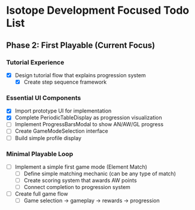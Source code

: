 # Isotope Development Focused Todo List

## Phase 2: First Playable (Current Focus)

### Tutorial Experience

- [x] Design tutorial flow that explains progression system
  - [x] Create step sequence framework
  <!-- - [ ] Design screens explaining AN-AW-GL progression
  - [ ] Implement interactive elements to demonstrate earning AW -->

### Essential UI Components

- [x] Import prototype UI for implementation
- [x] Complete PeriodicTableDisplay as progression visualization
- [ ] Implement ProgressBarsModal to show AN/AW/GL progress
- [ ] Create GameModeSelection interface
- [ ] Build simple profile display

### Minimal Playable Loop

- [ ] Implement a simple first game mode (Element Match)
  - [ ] Define simple matching mechanic (can be any type of match)
  - [ ] Create scoring system that awards AW points
  - [ ] Connect completion to progression system
- [ ] Create full game flow
  - [ ] Game selection → gameplay → rewards → progression
